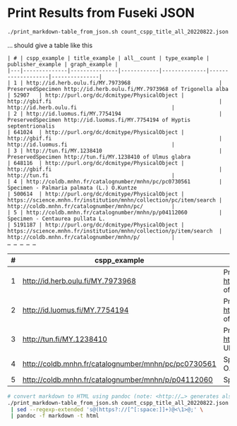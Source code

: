 # Print Results from Fuseki JSON

```bash
./print_markdown-table_from_json.sh count_cspp_title_all_20220822.json
```
… should give a table like this

    | # | cspp_example | title_example | all__count | type_example | publisher_example | graph_example |
    |---|--------------|---------------|------------|--------------|-------------------|---------------|
    | 1 | http://id.herb.oulu.fi/MY.7973968                            | PreservedSpecimen http://id.herb.oulu.fi/MY.7973968 of Trigonella alba                                                                         | 52907   | http://purl.org/dc/dcmitype/PhysicalObject | http://gbif.fi                                                     | http://id.herb.oulu.fi                              |
    | 2 | http://id.luomus.fi/MY.7754194                               | PreservedSpecimen http://id.luomus.fi/MY.7754194 of Hyptis septentrionalis                                                                     | 641024  | http://purl.org/dc/dcmitype/PhysicalObject | http://gbif.fi                                                     | http://id.luomus.fi                                 |
    | 3 | http://tun.fi/MY.1238410                                     | PreservedSpecimen http://tun.fi/MY.1238410 of Ulmus glabra                                                                                     | 648116  | http://purl.org/dc/dcmitype/PhysicalObject | http://gbif.fi                                                     | http://tun.fi                                       |
    | 4 | http://coldb.mnhn.fr/catalognumber/mnhn/pc/pc0730561         | Specimen - Palmaria palmata (L.) O.Kuntze                                                                                                      | 500614  | http://purl.org/dc/dcmitype/PhysicalObject | https://science.mnhn.fr/institution/mnhn/collection/pc/item/search | http://coldb.mnhn.fr/catalognumber/mnhn/pc/         |
    | 5 | http://coldb.mnhn.fr/catalognumber/mnhn/p/p04112060          | Specimen - Centaurea pullata L.                                                                                                                | 5191187 | http://purl.org/dc/dcmitype/PhysicalObject | https://science.mnhn.fr/institution/mnhn/collection/p/item/search  | http://coldb.mnhn.fr/catalognumber/mnhn/p/          |
    … … … … …

| # | cspp_example | title_example | all__count | type_example | publisher_example | graph_example |
|---|--------------|---------------|------------|--------------|-------------------|---------------|
| 1 | http://id.herb.oulu.fi/MY.7973968                            | PreservedSpecimen http://id.herb.oulu.fi/MY.7973968 of Trigonella alba                                                                         | 52907   | http://purl.org/dc/dcmitype/PhysicalObject | http://gbif.fi                                                     | http://id.herb.oulu.fi                              |
| 2 | http://id.luomus.fi/MY.7754194                               | PreservedSpecimen http://id.luomus.fi/MY.7754194 of Hyptis septentrionalis                                                                     | 641024  | http://purl.org/dc/dcmitype/PhysicalObject | http://gbif.fi                                                     | http://id.luomus.fi                                 |
| 3 | http://tun.fi/MY.1238410                                     | PreservedSpecimen http://tun.fi/MY.1238410 of Ulmus glabra                                                                                     | 648116  | http://purl.org/dc/dcmitype/PhysicalObject | http://gbif.fi                                                     | http://tun.fi                                       |
| 4 | http://coldb.mnhn.fr/catalognumber/mnhn/pc/pc0730561         | Specimen - Palmaria palmata (L.) O.Kuntze                                                                                                      | 500614  | http://purl.org/dc/dcmitype/PhysicalObject | https://science.mnhn.fr/institution/mnhn/collection/pc/item/search | http://coldb.mnhn.fr/catalognumber/mnhn/pc/         |
| 5 | http://coldb.mnhn.fr/catalognumber/mnhn/p/p04112060          | Specimen - Centaurea pullata L.                                                                                                                | 5191187 | http://purl.org/dc/dcmitype/PhysicalObject | https://science.mnhn.fr/institution/mnhn/collection/p/item/search  | http://coldb.mnhn.fr/catalognumber/mnhn/p/          |


```bash
# convert markdown to HTML using pandoc (note: <http://…> generates also <a href="…">…</a>)
./print_markdown-table_from_json.sh count_cspp_title_all_20220822.json \
 | sed --regexp-extended 's@(https?://[^[:space:]]+)@<\1>@;' \
 | pandoc -f markdown -t html
```

